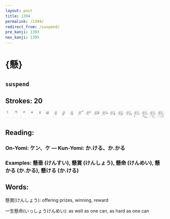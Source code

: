```yaml
---
layout: post
title: 1394
permalink: /1394/
redirect_from: /suspend/
pre_kanji: 1393
nex_kanji: 1395
---
```


# {懸}

## `suspend`

## Strokes: 20

<div class="stroke"><img src="../images/E687B8.png" /></div>

## Reading:

### On-Yomi: ケン、ケ &mdash; Kun-Yomi: か.ける、か.かる

### Examples: 懸垂 (けんすい), 懸賞 (けんしょう), 懸命 (けんめい), 懸かる (か.かる), 懸ける (か.ける)

## Words:

懸賞(けんしょう): offering prizes, winning, reward

一生懸命(いっしょうけんめい): as well as one can, as hard as one can
